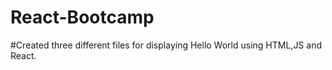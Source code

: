 # React-Bootcamp

#Created three different files for displaying Hello World using HTML,JS and React.

